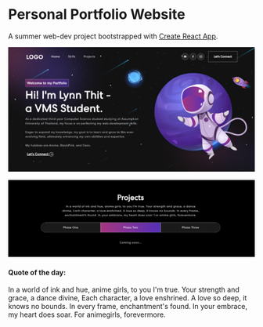 # Personal Portfolio Website

A summer web-dev project bootstrapped with [Create React App](https://github.com/facebook/create-react-app).

![App Screenshot](https://github.com/LynnT-2003/my-portfolio-app/blob/main/my-portfolio-app/src/assets/img/1.png?raw=true)

![App Screenshot](https://github.com/LynnT-2003/my-portfolio-app/blob/main/my-portfolio-app/src/assets/img/5.png?raw=true)

#### Quote of the day:

In a world of ink and hue, anime girls, to you I'm true. Your strength and grace, a dance divine, Each character, a love enshrined. A love so deep, it knows no bounds. In every frame, enchantment's found. In your embrace, my heart does soar. For animegirls, forevermore.
